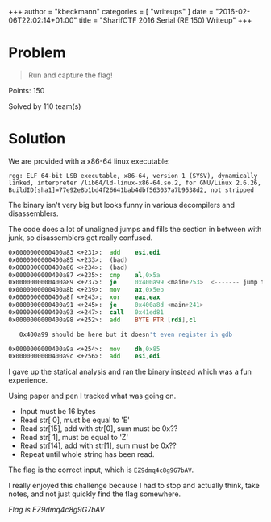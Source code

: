+++
author = "kbeckmann"
categories = [ "writeups" ]
date = "2016-02-06T22:02:14+01:00"
title = "SharifCTF 2016 Serial (RE 150) Writeup"
+++

# Problem

> Run and capture the flag!

Points: 150

Solved by 110 team(s)

# Solution

We are provided with a x86-64 linux executable:
~~~
rgg: ELF 64-bit LSB executable, x86-64, version 1 (SYSV), dynamically linked, interpreter /lib64/ld-linux-x86-64.so.2, for GNU/Linux 2.6.26, BuildID[sha1]=77e92e8b1bd4f26641bab4dbf563037a7b9538d2, not stripped
~~~

The binary isn't very big but looks funny in various decompilers and disassemblers.

The code does a lot of unaligned jumps and fills the section in between with junk, so disassemblers get really confused.

~~~asm
0x0000000000400a83 <+231>:	add    esi,edi
0x0000000000400a85 <+233>:	(bad)  
0x0000000000400a86 <+234>:	(bad)  
0x0000000000400a87 <+235>:	cmp    al,0x5a
0x0000000000400a89 <+237>:	je     0x400a99 <main+253>  <------- jump to 0x400a99
0x0000000000400a8b <+239>:	mov    ax,0x5eb
0x0000000000400a8f <+243>:	xor    eax,eax
0x0000000000400a91 <+245>:	je     0x400a8d <main+241>
0x0000000000400a93 <+247>:	call   0x41ed81
0x0000000000400a98 <+252>:	add    BYTE PTR [rdi],cl

   0x400a99 should be here but it doesn't even register in gdb

0x0000000000400a9a <+254>:	mov    dh,0x85
0x0000000000400a9c <+256>:	add    esi,edi
~~~

I gave up the statical analysis and ran the binary instead which was a fun experience.

Using paper and pen I tracked what was going on.

- Input must be 16 bytes
- Read str[ 0], must be equal to 'E'
- Read str[15], add with str[0], sum must be 0x??
- Read str[ 1], must be equal to 'Z'
- Read str[14], add with str[1], sum must be 0x??
- Repeat until whole string has been read.

The flag is the correct input, which is `EZ9dmq4c8g9G7bAV`.

I really enjoyed this challenge because I had to stop and actually think, take notes, and not just quickly find the flag somewhere.

*Flag is EZ9dmq4c8g9G7bAV*
